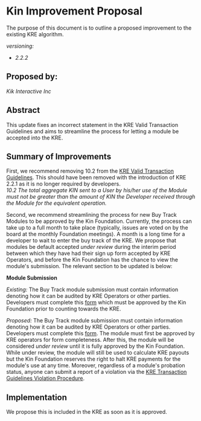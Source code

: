 # Kin Improvement Proposal
The purpose of this document is to outline a proposed improvement to the existing KRE algorithm. 

*versioning:*
- *2.2.2*

## Proposed by:
*Kik Interactive Inc*

## Abstract
This update fixes an incorrect statement in the KRE Valid Transaction Guidelines and aims to streamline the process for letting a module be accepted into the KRE.

## Summary of Improvements
First, we recommend removing 10.2 from the [KRE Valid Transaction Guidelines](https://github.com/kinecosystem/rewards-engine/edit/master/current-valid-spend-guidelines.md). This should have been removed with the introduction of KRE 2.2.1 as it is no longer required by developers.<br/>
*10.2 The total aggregate KIN sent to a User by his/her use of the Module must not be greater than the amount of KIN the Developer received through the Module for the equivalent operation.*


Second, we recommend streamlining the process for new Buy Track Modules to be approved by the Kin Foundation. Currently, the process can take up to a full month to take place (typically, issues are voted on by the board at the monthly Foundation meetings). A month is a long time for a developer to wait to enter the buy track of the KRE. We propose that modules be default accepted *under review* during the interim period between which they have had their sign up form accepted by KRE Operators, and before the Kin Foundation has the chance to view the module's submission. The relevant section to be updated is below:

**Module Submission**

*Existing:* The Buy Track module submission must contain information denoting how it can be audited by KRE Operators or other parties. Developers must complete this [form](https://docs.google.com/forms/d/e/1FAIpQLSf5h20erxuLMTFIWwqQxLynLyQV-UYXXMgOaamRArPxzL9afQ/viewform?usp=sf_link) which must be approved by the Kin Foundation prior to counting towards the KRE.

*Proposed:* The Buy Track module submission must contain information denoting how it can be audited by KRE Operators or other parties. Developers must complete this [form](https://docs.google.com/forms/d/e/1FAIpQLSf5h20erxuLMTFIWwqQxLynLyQV-UYXXMgOaamRArPxzL9afQ/viewform?usp=sf_link). The module must first be approved by KRE operators for form completeness. After this, the module will be considered *under review* until it is fully approved by the Kin Foundation. While under review, the module will still be used to calculate KRE payouts but the Kin Foundation reserves the right to halt KRE payments for the module's use at any time. Moreover, regardless of a module's probation status, anyone can submit a report of a violation via the [KRE Transaction Guidelines Violation Procedure](https://github.com/kinecosystem/rewards-engine/blob/master/KRE%20Transaction%20Guidelines%20Procedure.pdf).

## Implementation
We propose this is included in the KRE as soon as it is approved.
